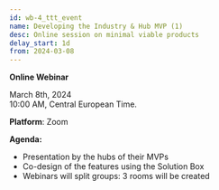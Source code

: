 ```yaml
---
id: wb-4_ttt_event
name: Developing the Industry & Hub MVP (1)
desc: Online session on minimal viable products
delay_start: 1d
from: 2024-03-08
---
```


**Online Webinar**

March 8th, 2024  
10:00 AM, Central European Time.

**Platform**: Zoom

**Agenda:**
- Presentation by the hubs of their MVPs
- Co-design of the features using the Solution Box
- Webinars will split groups: 3 rooms will be created

